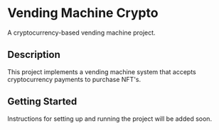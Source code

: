 # Vending Machine Crypto

A cryptocurrency-based vending machine project.

## Description

This project implements a vending machine system that accepts cryptocurrency payments to purchase NFT's.

## Getting Started

Instructions for setting up and running the project will be added soon.
